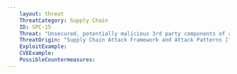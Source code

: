 ```yaml
---
    layout: threat
    ThreatCategory: Supply Chain
    ID: SPC-15
    Threat: "Unsecured, potentially malicious 3rd party components of a technology or code-base can be packaged with a product before shipment to an acquirer."
    ThreatOrigin: "Supply Chain Attack Framework and Attack Patterns [^142]"
    ExploitExample:
    CVEExample:
    PossibleCountermeasures:
---
```


